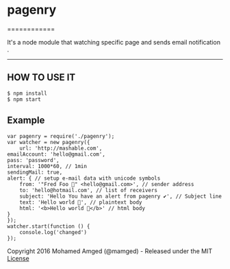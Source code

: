 # pagenry
============

It's a node module that watching specific page and sends email notification .


----------


HOW TO USE IT
---------------

    $ npm install
    $ npm start

Example
---------------

    var pagenry = require('./pagenry');
    var watcher = new pagenry({
        url: 'http://mashable.com',
    emailAccount: 'hello@gmail.com',
    pass: 'password',
    interval: 1000*60, // 1min
    sendingMail: true,
    alert: { // setup e-mail data with unicode symbols
        from: '"Fred Foo 👥" <hello@gmail.com>', // sender address
        to: 'hello@hotmail.com', // list of receivers
        subject: 'Hello You have an alert from pagenry ✔', // Subject line
        text: 'Hello world 🐴', // plaintext body
        html: '<b>Hello world 🐴</b>' // html body
    }
    });
    watcher.start(function () {
        console.log('changed')
    });

Copyright 2016 Mohamed Amged (@mamged) - Released under the MIT [License](LICENSE)